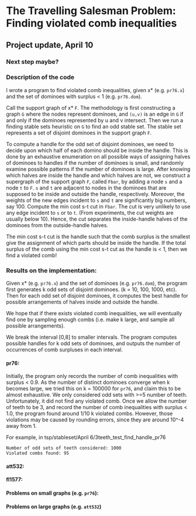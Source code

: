 # The Travelling Salesman Problem: Finding violated comb inequalities
## Project update, April 10

### Next step maybe?


### Description of the code
I wrote a program to find violated comb inequalities, given x* (e.g. `pr76.x`) and the set of dominoes with surplus < 1 (e.g. `pr76.dom`). 

Call the support graph of x* `F`. The methodology is first constructing a graph `G` where the nodes represent dominoes, and `(u,v)` is an edge in `G` if and only if the dominoes represented by u and v intersect.  Then we run a finding stable sets heuristic on `G` to find an odd stable set. The stable set represents a set of disjoint dominoes in the support  graph `F`. 

To compute a handle for the odd set of disjoint dominoes, we need to decide upon which half of each domino should be inside the handle. This is done by an exhaustive enumeration on all possible ways of assigning halves of dominoes to handles if the number of dominoes is small, and randomly examine possible patterns if the number of dominoes is large.    After knowing which halves are inside the handle and which halves are not, we construct a supergraph of the support graph `F`, called `Fbar`, by adding a node `s` and a node `t` to `F`. `s` and `t` are adjacent to  nodes in the dominoes that are supposed to be inside and outside the handle, respectively. Moreover, the weights of the new edges incident to `s` and `t` are significantly big numbers, say 100.  Compute the min cost s-t cut in `Fbar`. The cut is very unlikely to use any edge incident to `s` or to `t`. (From experiments, the cut weights are usually below 10). Hence, the cut separates the inside-handle halves of the dominoes from the outside-handle halves.    

The min cost s-t cut is the handle such that the comb surplus is the smallest give the assignment of which parts should be inside the handle. If the total surplus of the comb using the min cost s-t cut as the handle is < 1, then we find a violated comb! 

### Results on the implementation:
Given x* (e.g. `pr76.x`) and the set of dominoes (e.g. `pr76.dom`), the program first generates k odd sets of disjoint dominoes. (k = 10, 100, 1000, etc). 
Then for each odd set of disjoint dominoes, it computes the best handle for possible arrangements of halves inside and outside the handle.  

We hope that if there exists violated comb inequalities, we will eventually find one by sampling enough combs (i.e. make k large, and sample all possible arrangements).

We break the interval [0,8] to smaller intervals. The program computes possible handles for k odd sets of dominoes, and outputs the number of occurrences of comb surpluses in each interval. 

#### pr76: 
Initially, the program only records the number of comb inequalities with surplus < 0.9. As the number of distinct dominoes converge when k becomes large, we tried this on k = 100000 for `pr76`, and claim this to be almost exhaustive. We only considered odd sets with >=5 number of teeth. Unfortunately, it did not find any violated comb. Once we allow the number of teeth to be 3, and record the number of comb inequalities with surplus < 1.0, the program found around 1/10 k violated combs. However, those violations may be caused by rounding errors, since they are around 10^-4 away from 1.

For example, in tsp/stableset/April 6/3teeth_test_find_handle_pr76
```
Number of odd sets of teeth considered: 1000
Violated combs found: 95
```

#### att532:





#### fl1577:




  

  



#### Problems on small graphs (e.g. `pr76`):

#### Problems on large graphs (e.g. `att532`)